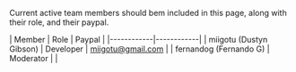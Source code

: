 Current active team members should bem included in this page, along with their role, and their paypal.

| Member | Role | Paypal |
|------------|------------|
| miigotu (Dustyn Gibson) | Developer | miigotu@gmail.com |
| fernandog (Fernando G) | Moderator | |